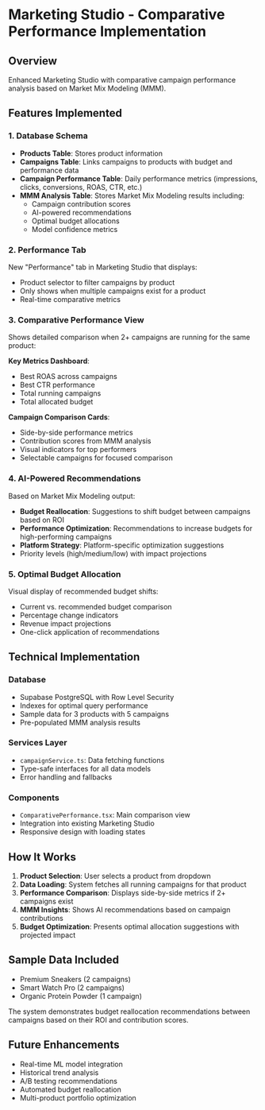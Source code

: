 # Marketing Studio - Comparative Performance Implementation

## Overview
Enhanced Marketing Studio with comparative campaign performance analysis based on Market Mix Modeling (MMM).

## Features Implemented

### 1. Database Schema
- **Products Table**: Stores product information
- **Campaigns Table**: Links campaigns to products with budget and performance data
- **Campaign Performance Table**: Daily performance metrics (impressions, clicks, conversions, ROAS, CTR, etc.)
- **MMM Analysis Table**: Stores Market Mix Modeling results including:
  - Campaign contribution scores
  - AI-powered recommendations
  - Optimal budget allocations
  - Model confidence metrics

### 2. Performance Tab
New "Performance" tab in Marketing Studio that displays:
- Product selector to filter campaigns by product
- Only shows when multiple campaigns exist for a product
- Real-time comparative metrics

### 3. Comparative Performance View
Shows detailed comparison when 2+ campaigns are running for the same product:

**Key Metrics Dashboard**:
- Best ROAS across campaigns
- Best CTR performance
- Total running campaigns
- Total allocated budget

**Campaign Comparison Cards**:
- Side-by-side performance metrics
- Contribution scores from MMM analysis
- Visual indicators for top performers
- Selectable campaigns for focused comparison

### 4. AI-Powered Recommendations
Based on Market Mix Modeling output:
- **Budget Reallocation**: Suggestions to shift budget between campaigns based on ROI
- **Performance Optimization**: Recommendations to increase budgets for high-performing campaigns
- **Platform Strategy**: Platform-specific optimization suggestions
- Priority levels (high/medium/low) with impact projections

### 5. Optimal Budget Allocation
Visual display of recommended budget shifts:
- Current vs. recommended budget comparison
- Percentage change indicators
- Revenue impact projections
- One-click application of recommendations

## Technical Implementation

### Database
- Supabase PostgreSQL with Row Level Security
- Indexes for optimal query performance
- Sample data for 3 products with 5 campaigns
- Pre-populated MMM analysis results

### Services Layer
- `campaignService.ts`: Data fetching functions
- Type-safe interfaces for all data models
- Error handling and fallbacks

### Components
- `ComparativePerformance.tsx`: Main comparison view
- Integration into existing Marketing Studio
- Responsive design with loading states

## How It Works

1. **Product Selection**: User selects a product from dropdown
2. **Data Loading**: System fetches all running campaigns for that product
3. **Performance Comparison**: Displays side-by-side metrics if 2+ campaigns exist
4. **MMM Insights**: Shows AI recommendations based on campaign contributions
5. **Budget Optimization**: Presents optimal allocation suggestions with projected impact

## Sample Data Included

- Premium Sneakers (2 campaigns)
- Smart Watch Pro (2 campaigns)
- Organic Protein Powder (1 campaign)

The system demonstrates budget reallocation recommendations between campaigns based on their ROI and contribution scores.

## Future Enhancements
- Real-time ML model integration
- Historical trend analysis
- A/B testing recommendations
- Automated budget reallocation
- Multi-product portfolio optimization
